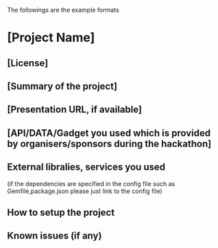 The followings are the example formats

# [Project Name]

## [License]

## [Summary of the project]

## [Presentation URL, if available]

## [API/DATA/Gadget you used which is provided by organisers/sponsors during the hackathon]

## External libralies, services you used

(if the dependencies are specified in the config file such as Gemfile,package.json please just link to the config file)

## How to setup the project

## Known issues (if any)
